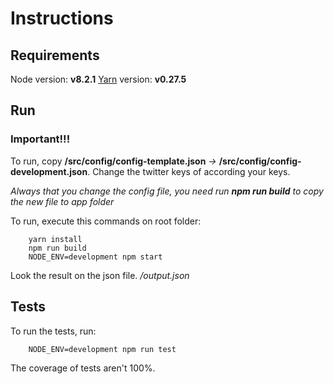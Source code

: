 # Instructions

## Requirements
Node version: **v8.2.1**
[Yarn](https://yarnpkg.com/en/docs/install) version: **v0.27.5**

## Run
### Important!!!
To run, copy **/src/config/config-template.json** *->* **/src/config/config-development.json**.
Change the twitter keys of according your keys.

*Always that you change the config file, you need run **npm run build** to copy the new file to app folder*

To run, execute this commands on root folder:
```
    yarn install
    npm run build
    NODE_ENV=development npm start
```

Look the result on the json file. */output.json*

## Tests
To run the tests, run:
```
    NODE_ENV=development npm run test
```

The coverage of tests aren't 100%.